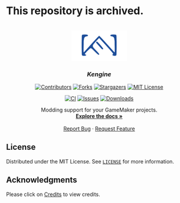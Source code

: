 <!-- Template used: https://github.com/othneildrew/Best-README-Template -->

<h1>This repository is archived.</h1>

<!-- PROJECT LOGO -->

<br />
<div align="center">
  <a href="https://github.com/knno/kengine">
    <img src="https://raw.githubusercontent.com/knno/kengine/main/images/ICON.png" alt="Logo" width="150">
  </a>

  <h3 align="center"><i>Kengine</i></h3>

  <!-- PROJECT SHIELDS -->

  [![Contributors][contributors-shield]][contributors-url]
  [![Forks][forks-shield]][forks-url]
  [![Stargazers][stars-shield]][stars-url]
  [![MIT License][license-shield]][license-url]

  [![CI][ci-shield]][ci-url]
  [![Issues][issues-shield]][issues-url]
  [![Downloads][downloads-shield]][downloads-url]

  <p align="center">
    Modding support for your GameMaker projects.
    <br />
    <a href="https://knno.github.io/kengine/"><strong>Explore the docs »</strong></a>
    <br />
    <br />
    <a href="https://github.com/knno/kengine/issues">Report Bug</a>
    ·
    <a href="https://github.com/knno/kengine/issues">Request Feature</a>
  </p>
</div>

<!-- LICENSE -->
## License

Distributed under the MIT License. See [`LICENSE`](https://github.com/knno/kengine/blob/main/LICENSE) for more information.

<!-- ACKNOWLEDGMENTS -->

## Acknowledgments

Please click on [Credits](https://knno.github.io/kengine/#/latest/Credits) to view credits.

<!-- MARKDOWN LINKS & IMAGES -->

[contributors-shield]: https://img.shields.io/github/contributors/knno/kengine.svg
[contributors-url]: https://github.com/knno/kengine/graphs/contributors
[forks-shield]: https://img.shields.io/github/forks/knno/kengine.svg
[forks-url]: https://github.com/knno/kengine/network/members
[stars-shield]: https://img.shields.io/github/stars/knno/kengine.svg
[stars-url]: https://github.com/knno/kengine/stargazers
[issues-shield]: https://img.shields.io/github/issues/knno/kengine.svg
[issues-url]: https://github.com/knno/kengine/issues
[license-shield]: https://img.shields.io/github/license/knno/kengine.svg
[license-url]: https://github.com/knno/kengine/blob/master/LICENSE.txt
[concept-img]: images/concept-img.png
[ci-shield]: https://github.com/knno/kengine/actions/workflows/gamemaker.yml/badge.svg
[ci-url]: https://github.com/knno/kengine/actions/workflows/gamemaker.yml
[downloads-shield]: https://img.shields.io/github/downloads/knno/kengine/total.svg
[downloads-url]: https://github.com/knno/kengine/releases/
